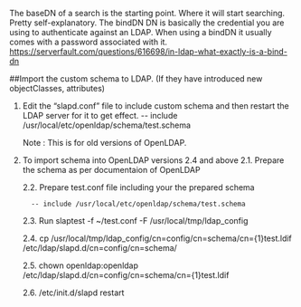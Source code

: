 The baseDN of a search is the starting point. Where it will start searching. Pretty self-explanatory.
The bindDN DN is basically the credential you are using to authenticate against an LDAP. When using a bindDN it usually comes with a password associated with it.
https://serverfault.com/questions/616698/in-ldap-what-exactly-is-a-bind-dn

##Import the custom schema to LDAP. (If they have introduced new objectClasses, attributes)
  1. Edit the “slapd.conf” file to include custom schema and then restart the LDAP server for it to get effect.
      -- include /usr/local/etc/openldap/schema/test.schema
      
      Note : This is for old versions of OpenLDAP.
      
  2. To import schema into OpenLDAP versions 2.4 and above
      2.1. Prepare the schema as per documentaion of OpenLDAP
      
      2.2. Prepare test.conf file including your the prepared schema
      
           -- include /usr/local/etc/openldap/schema/test.schema
           
      2.3. Run slaptest -f ~/test.conf -F /usr/local/tmp/ldap_config<any location whre the converted schema is to be placed>
  
      2.4. cp /usr/local/tmp/ldap_config/cn\=config/cn\=schema/cn={1}test.ldif /etc/ldap/slapd.d/cn\=config/cn\=schema/
      
      2.5. chown openldap:openldap /etc/ldap/slapd.d/cn\=config/cn\=schema/cn={1}test.ldif
      
      2.6. /etc/init.d/slapd restart
